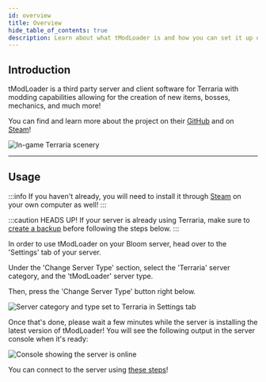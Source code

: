 ```yaml
---
id: overview
title: Overview
hide_table_of_contents: true
description: Learn about what tModLoader is and how you can set it up on your Bloom server!
---
```


## Introduction

tModLoader is a third party server and client software for Terraria with modding capabilities allowing for the creation
of new items, bosses, mechanics, and much more!

You can find and learn more about the project on their [GitHub](https://github.com/tModLoader/tModLoader)
and on [Steam](https://store.steampowered.com/app/1281930/tModLoader/)!

![In-game Terraria scenery](/games/terraria/tmodloader/overview/connected.png)

---

## Usage

:::info
If you haven't already, you will need to install it
through [Steam](https://store.steampowered.com/app/1281930/tModLoader/) on your own computer as well!
:::

:::caution HEADS UP!
If your server is already using Terraria, make sure to [create a backup](/using_the_panel/backups.md) before following
the steps below.
:::

In order to use tModLoader on your Bloom server, head over to the 'Settings' tab of your server.

Under the 'Change Server Type' section, select the 'Terraria' server category, and the 'tModLoader' server type.

Then, press the 'Change Server Type' button right below.

![Server category and type set to Terraria in Settings tab](/games/terraria/tmodloader/overview/panel.png)

Once that's done, please wait a few minutes while the server is installing the latest version of tModLoader!
You will see the following output in the server console when it's ready:

![Console showing the server is online](/games/terraria/tmodloader/overview/console.png)

You can connect to the server using [these steps](/games/terraria/connecting)!
